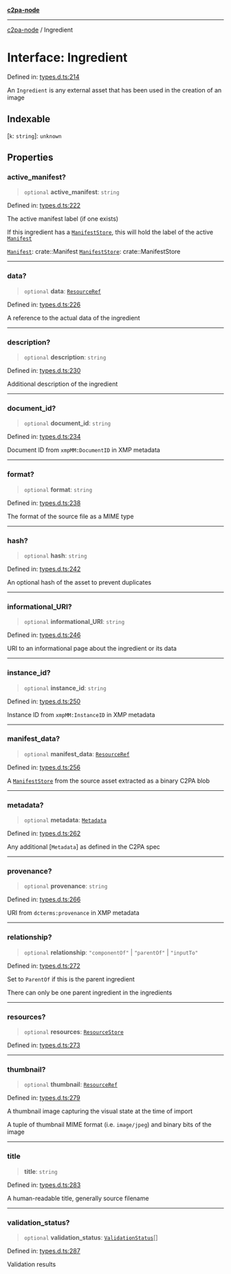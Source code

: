 [**c2pa-node**](../README.md)

***

[c2pa-node](../README.md) / Ingredient

# Interface: Ingredient

Defined in: [types.d.ts:214](https://github.com/contentauth/c2pa-node-v2/blob/89b34f9846b48a2d62e217587555c0cf0305136a/js-src/types.d.ts#L214)

An `Ingredient` is any external asset that has been used in the creation of an image

## Indexable

\[`k`: `string`\]: `unknown`

## Properties

### active\_manifest?

> `optional` **active\_manifest**: `string`

Defined in: [types.d.ts:222](https://github.com/contentauth/c2pa-node-v2/blob/89b34f9846b48a2d62e217587555c0cf0305136a/js-src/types.d.ts#L222)

The active manifest label (if one exists)

If this ingredient has a [`ManifestStore`], this will hold the label of the active [`Manifest`]

[`Manifest`]: crate::Manifest [`ManifestStore`]: crate::ManifestStore

***

### data?

> `optional` **data**: [`ResourceRef`](ResourceRef.md)

Defined in: [types.d.ts:226](https://github.com/contentauth/c2pa-node-v2/blob/89b34f9846b48a2d62e217587555c0cf0305136a/js-src/types.d.ts#L226)

A reference to the actual data of the ingredient

***

### description?

> `optional` **description**: `string`

Defined in: [types.d.ts:230](https://github.com/contentauth/c2pa-node-v2/blob/89b34f9846b48a2d62e217587555c0cf0305136a/js-src/types.d.ts#L230)

Additional description of the ingredient

***

### document\_id?

> `optional` **document\_id**: `string`

Defined in: [types.d.ts:234](https://github.com/contentauth/c2pa-node-v2/blob/89b34f9846b48a2d62e217587555c0cf0305136a/js-src/types.d.ts#L234)

Document ID from `xmpMM:DocumentID` in XMP metadata

***

### format?

> `optional` **format**: `string`

Defined in: [types.d.ts:238](https://github.com/contentauth/c2pa-node-v2/blob/89b34f9846b48a2d62e217587555c0cf0305136a/js-src/types.d.ts#L238)

The format of the source file as a MIME type

***

### hash?

> `optional` **hash**: `string`

Defined in: [types.d.ts:242](https://github.com/contentauth/c2pa-node-v2/blob/89b34f9846b48a2d62e217587555c0cf0305136a/js-src/types.d.ts#L242)

An optional hash of the asset to prevent duplicates

***

### informational\_URI?

> `optional` **informational\_URI**: `string`

Defined in: [types.d.ts:246](https://github.com/contentauth/c2pa-node-v2/blob/89b34f9846b48a2d62e217587555c0cf0305136a/js-src/types.d.ts#L246)

URI to an informational page about the ingredient or its data

***

### instance\_id?

> `optional` **instance\_id**: `string`

Defined in: [types.d.ts:250](https://github.com/contentauth/c2pa-node-v2/blob/89b34f9846b48a2d62e217587555c0cf0305136a/js-src/types.d.ts#L250)

Instance ID from `xmpMM:InstanceID` in XMP metadata

***

### manifest\_data?

> `optional` **manifest\_data**: [`ResourceRef`](ResourceRef.md)

Defined in: [types.d.ts:256](https://github.com/contentauth/c2pa-node-v2/blob/89b34f9846b48a2d62e217587555c0cf0305136a/js-src/types.d.ts#L256)

A [`ManifestStore`] from the source asset extracted as a binary C2PA blob

[`ManifestStore`]: crate::ManifestStore

***

### metadata?

> `optional` **metadata**: [`Metadata`](Metadata.md)

Defined in: [types.d.ts:262](https://github.com/contentauth/c2pa-node-v2/blob/89b34f9846b48a2d62e217587555c0cf0305136a/js-src/types.d.ts#L262)

Any additional [`Metadata`] as defined in the C2PA spec

[`Manifest`]: crate::Manifest

***

### provenance?

> `optional` **provenance**: `string`

Defined in: [types.d.ts:266](https://github.com/contentauth/c2pa-node-v2/blob/89b34f9846b48a2d62e217587555c0cf0305136a/js-src/types.d.ts#L266)

URI from `dcterms:provenance` in XMP metadata

***

### relationship?

> `optional` **relationship**: `"componentOf"` \| `"parentOf"` \| `"inputTo"`

Defined in: [types.d.ts:272](https://github.com/contentauth/c2pa-node-v2/blob/89b34f9846b48a2d62e217587555c0cf0305136a/js-src/types.d.ts#L272)

Set to `ParentOf` if this is the parent ingredient

There can only be one parent ingredient in the ingredients

***

### resources?

> `optional` **resources**: [`ResourceStore`](ResourceStore.md)

Defined in: [types.d.ts:273](https://github.com/contentauth/c2pa-node-v2/blob/89b34f9846b48a2d62e217587555c0cf0305136a/js-src/types.d.ts#L273)

***

### thumbnail?

> `optional` **thumbnail**: [`ResourceRef`](ResourceRef.md)

Defined in: [types.d.ts:279](https://github.com/contentauth/c2pa-node-v2/blob/89b34f9846b48a2d62e217587555c0cf0305136a/js-src/types.d.ts#L279)

A thumbnail image capturing the visual state at the time of import

A tuple of thumbnail MIME format (i.e. `image/jpeg`) and binary bits of the image

***

### title

> **title**: `string`

Defined in: [types.d.ts:283](https://github.com/contentauth/c2pa-node-v2/blob/89b34f9846b48a2d62e217587555c0cf0305136a/js-src/types.d.ts#L283)

A human-readable title, generally source filename

***

### validation\_status?

> `optional` **validation\_status**: [`ValidationStatus`](ValidationStatus.md)[]

Defined in: [types.d.ts:287](https://github.com/contentauth/c2pa-node-v2/blob/89b34f9846b48a2d62e217587555c0cf0305136a/js-src/types.d.ts#L287)

Validation results
